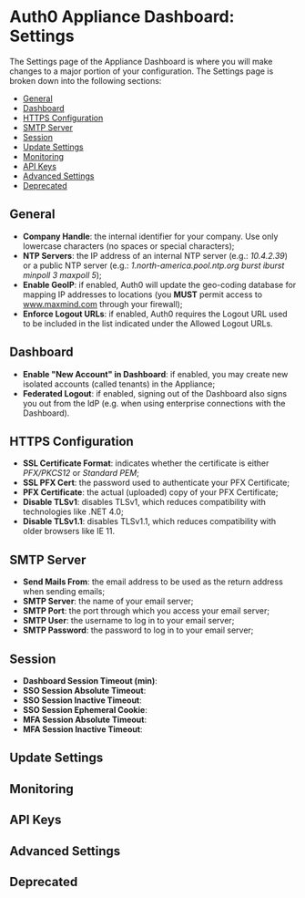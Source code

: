 # Auth0 Appliance Dashboard: Settings

The Settings page of the Appliance Dashboard is where you will make changes to a major portion of your configuration. The Settings page is broken down into the following sections:

* [General](#general)
* [Dashboard](#dashboard)
* [HTTPS Configuration](#https-configuration)
* [SMTP Server](#smtp-server)
* [Session](#session)
* [Update Settings](#update-settings)
* [Monitoring](#monitoring)
* [API Keys](#api-keys)
* [Advanced Settings](#advanced-settings)
* [Deprecated](#deprecated)

## General

* **Company Handle**: the internal identifier for your company. Use only lowercase characters (no spaces or special characters);
* **NTP Servers**: the IP address of an internal NTP server (e.g.: *10.4.2.39*) or a public NTP server (e.g.: *1.north-america.pool.ntp.org burst iburst minpoll 3 maxpoll 5*);
* **Enable GeoIP**: if enabled, Auth0 will update the geo-coding database for mapping IP addresses to locations (you **MUST** permit access to www.maxmind.com through your firewall);
* **Enforce Logout URLs**: if enabled, Auth0 requires the Logout URL used to be included in the list indicated under the Allowed Logout URLs.

## Dashboard

* **Enable "New Account" in Dashboard**: if enabled, you may create new isolated accounts (called tenants) in the Appliance;
* **Federated Logout**: if enabled, signing out of the Dashboard also signs you out from the ldP (e.g. when using enterprise connections with the Dashboard).

## HTTPS Configuration

* **SSL Certificate Format**: indicates whether the certificate is either *PFX/PKCS12* or *Standard PEM*;
* **SSL PFX Cert**: the password used to authenticate your PFX Certificate;
* **PFX Certificate**: the actual (uploaded) copy of your PFX Certificate;
* **Disable TLSv1**: disables TLSv1, which reduces compatibility with technologies like .NET 4.0;
* **Disable TLSv1.1**: disables TLSv1.1, which reduces compatibility with older browsers like IE 11.

## SMTP Server

* **Send Mails From**: the email address to be used as the return address when sending emails;
* **SMTP Server**: the name of your email server;
* **SMTP Port**: the port through which you access your email server;
* **SMTP User**: the username to log in to your email server;
* **SMTP Password**: the password to log in to your email server;

## Session
* **Dashboard Session Timeout (min)**:
* **SSO Session Absolute Timeout**:
* **SSO Session Inactive Timeout**:
* **SSO Session Ephemeral Cookie**:
* **MFA Session Absolute Timeout**:
* **MFA Session Inactive Timeout**:

## Update Settings

## Monitoring

## API Keys

## Advanced Settings

## Deprecated
